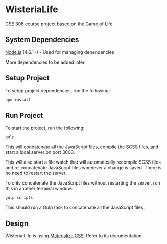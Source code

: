 # WisteriaLife
CSE 308 course project based on the Game of Life

## System Dependencies
[Node.js](https://nodejs.org/en/) (4.6.1+) - Used for managing dependencies

More dependencies to be added later.

## Setup Project
To setup project dependencies, run the following:

```
npm install
```

## Run Project
To start the project, run the following:

```
gulp
```

This will concatenate all the JavaScript files, compile the SCSS files, and start a local server on port 3000.

This will also start a file watch that will automatically recompile SCSS files and
re-concatenate JavaScript files whenever a change is saved. There is no need to restart the server.

To only concatenate the JavaScript files without restarting the server, run this in another terminal window:

```
gulp scripts
```

This should run a Gulp task to concatenate all the JavaScript files.

## Design
Wisteria Life is using [Materialize CSS](http://materializecss.com/getting-started.html). Refer to its documentation.
